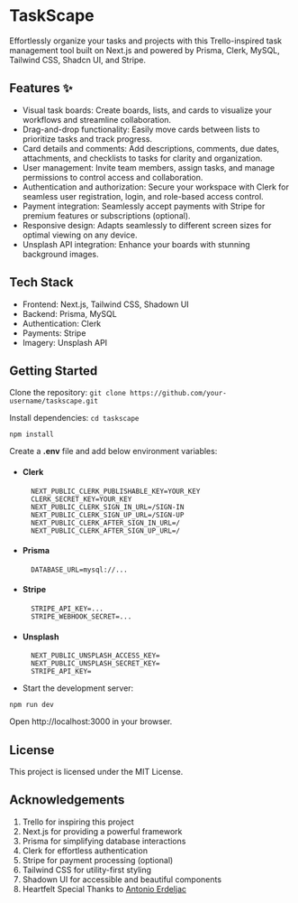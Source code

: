 
# TaskScape ️

Effortlessly organize your tasks and projects with this Trello-inspired task management tool built on Next.js and powered by Prisma, Clerk, MySQL, Tailwind CSS, Shadcn UI, and Stripe.

## Features ✨

- Visual task boards: Create boards, lists, and cards to visualize your workflows and streamline collaboration.
- Drag-and-drop functionality: Easily move cards between lists to prioritize tasks and track progress.
- Card details and comments: Add descriptions, comments, due dates, attachments, and checklists to tasks for clarity and organization.
- User management: Invite team members, assign tasks, and manage permissions to control access and collaboration.
- Authentication and authorization: Secure your workspace with Clerk for seamless user registration, login, and role-based access control.
- Payment integration: Seamlessly accept payments with Stripe for premium features or subscriptions (optional).
- Responsive design: Adapts seamlessly to different screen sizes for optimal viewing on any device.
- Unsplash API integration: Enhance your boards with stunning background images.

## Tech Stack ️

-  Frontend: Next.js, Tailwind CSS, Shadown UI
-  Backend:  Prisma, MySQL
-  Authentication: Clerk
-  Payments: Stripe
-  Imagery: Unsplash API


## Getting Started 

Clone the repository:
`git clone https://github.com/your-username/taskscape.git`

Install dependencies:
`cd taskscape`

`npm install`

Create a **.env** file and add below environment variables:

- #### Clerk
    	NEXT_PUBLIC_CLERK_PUBLISHABLE_KEY=YOUR_KEY
    	CLERK_SECRET_KEY=YOUR_KEY
    	NEXT_PUBLIC_CLERK_SIGN_IN_URL=/SIGN-IN
    	NEXT_PUBLIC_CLERK_SIGN_UP_URL=/SIGN-UP
    	NEXT_PUBLIC_CLERK_AFTER_SIGN_IN_URL=/
    	NEXT_PUBLIC_CLERK_AFTER_SIGN_UP_URL=/

- #### Prisma
        DATABASE_URL=mysql://...

- #### Stripe 
    	STRIPE_API_KEY=...
    	STRIPE_WEBHOOK_SECRET=...

- #### Unsplash 
        NEXT_PUBLIC_UNSPLASH_ACCESS_KEY=
        NEXT_PUBLIC_UNSPLASH_SECRET_KEY=
        STRIPE_API_KEY=


- Start the development server:

`npm run dev`

Open http://localhost:3000 in your browser.


## License 

This project is licensed under the MIT License.

## Acknowledgements 

1. Trello for inspiring this project
2. Next.js for providing a powerful framework
3. Prisma for simplifying database interactions
4. Clerk for effortless authentication
5. Stripe for payment processing (optional)
6. Tailwind CSS for utility-first styling
7. Shadown UI for accessible and beautiful components
8. Heartfelt Special Thanks to [Antonio Erdeljac](https://www.codewithantonio.com/projects/trello-clone "Trello Clone By Antonio Erdeljac")
